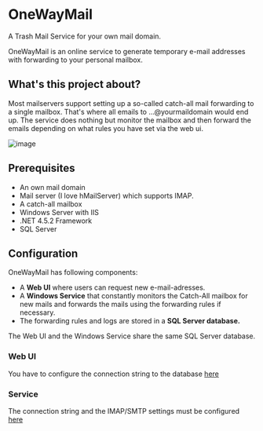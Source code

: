 # OneWayMail

A Trash Mail Service for your own mail domain.

OneWayMail is an online service to generate temporary e-mail addresses with forwarding to your personal mailbox.

## What's this project about?

Most mailservers support setting up a so-called catch-all mail forwarding to a single mailbox. That's where all emails to ...@yourmaildomain would end up. The service does nothing but monitor the mailbox and then forward the emails depending on what rules you have set via the web ui.

![image](https://user-images.githubusercontent.com/20394732/135268017-5b774220-059f-4ce1-bb4a-7e37758bd1ec.png)

## Prerequisites

* An own mail domain
* Mail server (I love hMailServer) which supports IMAP.
* A catch-all mailbox
* Windows Server with IIS
* .NET 4.5.2 Framework
* SQL Server

## Configuration

OneWayMail has following components:
* A **Web UI** where users can request new e-mail-adresses.
* A **Windows Service** that constantly monitors the Catch-All mailbox for new mails and forwards the mails using the forwarding rules if necessary.
* The forwarding rules and logs are stored in a **SQL Server database.**

The Web UI and the Windows Service share the same SQL Server database.

### Web UI

You have to configure the connection string to the database [here](./Doering.OneWayMail.Web/Web.config)

### Service

The connection string and the IMAP/SMTP settings must be configured [here](./Doering.OneWayMail.Service/App.config)
